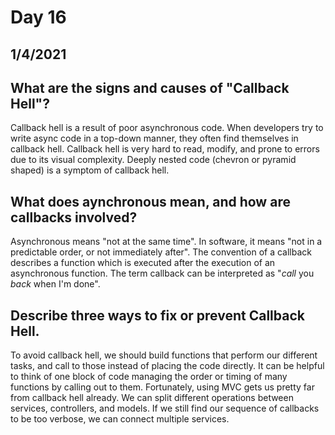 # Day 16
## __1/4/2021__

## What are the signs and causes of "Callback Hell"?
Callback hell is a result of poor asynchronous code. When developers try to write async code in a top-down manner, they often find themselves in callback hell. Callback hell is very hard to read, modify, and prone to errors due to its visual complexity. Deeply nested code (chevron or pyramid shaped) is a symptom of callback hell. 

## What does aynchronous mean, and how are callbacks involved?
Asynchronous means "not at the same time". In software, it means "not in a predictable order, or not immediately after". The convention of a callback describes a function which is executed after the execution of an asynchronous function. The term callback can be interpreted as "*call* you *back* when I'm done".

## Describe three ways to fix or prevent Callback Hell.
To avoid callback hell, we should build functions that perform our different tasks, and call to those instead of placing the code directly. It can be helpful to think of one block of code managing the order or timing of many functions by calling out to them. Fortunately, using MVC gets us pretty far from callback hell already. We can split different operations between services, controllers, and models. If we still find our sequence of callbacks to be too verbose, we can connect multiple services.